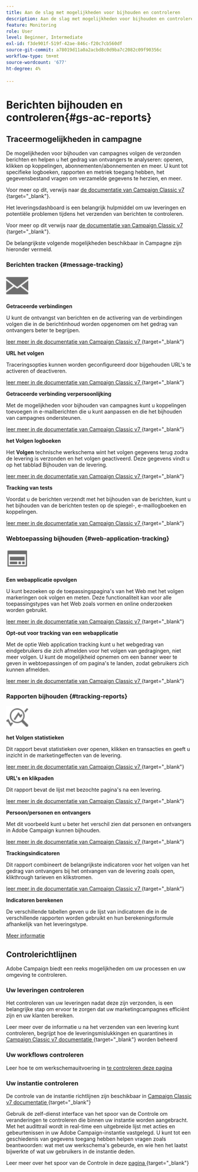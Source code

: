 ```yaml
---
title: Aan de slag met mogelijkheden voor bijhouden en controleren
description: Aan de slag met mogelijkheden voor bijhouden en controleren
feature: Monitoring
role: User
level: Beginner, Intermediate
exl-id: f3de901f-519f-42ae-846c-f20c7cb560df
source-git-commit: a78019d11a0a2acbd8c0d9ba7c2082c09f90356c
workflow-type: tm+mt
source-wordcount: '677'
ht-degree: 4%

---
```


# Berichten bijhouden en controleren{#gs-ac-reports}

## Traceermogelijkheden in campagne

De mogelijkheden voor bijhouden van campagnes volgen de verzonden berichten en helpen u het gedrag van ontvangers te analyseren: openen, klikken op koppelingen, abonnementen/abonnementen en meer. U kunt tot specifieke logboeken, rapporten en metriek toegang hebben, het gegevensbestand vragen om verzamelde gegevens te herzien, en meer.

Voor meer op dit, verwijs naar [ de documentatie van Campaign Classic v7 ](https://experienceleague.adobe.com/docs/campaign-classic/using/getting-started/profile-management/editing-a-profile.html?lang=nl-NL#tracking-tab){target="_blank"}.

Het leveringsdashboard is een belangrijk hulpmiddel om uw leveringen en potentiële problemen tijdens het verzenden van berichten te controleren.

Voor meer op dit verwijs naar [ de documentatie van Campaign Classic v7 ](https://experienceleague.adobe.com/docs/campaign-classic/using/sending-messages/monitoring-deliveries/delivery-dashboard.html?lang=nl-NL#sending-messages){target="_blank"}.

De belangrijkste volgende mogelijkheden beschikbaar in Campagne zijn hieronder vermeld.

### Berichten tracken {#message-tracking}

<img src="assets/do-not-localize/icon-message-tracking.svg" width="60px">

**Getraceerde verbindingen**

U kunt de ontvangst van berichten en de activering van de verbindingen volgen die in de berichtinhoud worden opgenomen om het gedrag van ontvangers beter te begrijpen.

[ leer meer in de documentatie van Campaign Classic v7 ](https://experienceleague.adobe.com/docs/campaign-classic/using/sending-messages/tracking-messages/how-to-configure-tracked-links.html#sending-messages){target="_blank"}

**URL het volgen**

Traceringsopties kunnen worden geconfigureerd door bijgehouden URL&#39;s te activeren of deactiveren.

[ leer meer in de documentatie van Campaign Classic v7 ](https://experienceleague.adobe.com/docs/campaign-classic/using/sending-messages/tracking-messages/personalizing-url-tracking.html#sending-messages){target="_blank"}


**Getraceerde verbinding verpersoonlijking**

Met de mogelijkheden voor bijhouden van campagnes kunt u koppelingen toevoegen in e-mailberichten die u kunt aanpassen en die het bijhouden van campagnes ondersteunen.

[ leer meer in de documentatie van Campaign Classic v7 ](https://experienceleague.adobe.com/docs/campaign-classic/using/sending-messages/tracking-messages/tracking-personalized-links/tracking-personalized-links.html#sending-messages){target="_blank"}

**het Volgen logboeken**

Het **Volgen** technische werkschema wint het volgen gegevens terug zodra de levering is verzonden en het volgen geactiveerd. Deze gegevens vindt u op het tabblad Bijhouden van de levering.

[ leer meer in de documentatie van Campaign Classic v7 ](https://experienceleague.adobe.com/docs/campaign-classic/using/sending-messages/tracking-messages/accessing-the-tracking-logs.html#sending-messages){target="_blank"}

**Tracking van tests**

Voordat u de berichten verzendt met het bijhouden van de berichten, kunt u het bijhouden van de berichten testen op de spiegel-, e-maillogboeken en koppelingen.

[ leer meer in de documentatie van Campaign Classic v7 ](https://experienceleague.adobe.com/docs/campaign-classic/using/sending-messages/tracking-messages/testing-tracking.html#sending-messages){target="_blank"}

### Webtoepassing bijhouden {#web-application-tracking}

<img src="assets/do-not-localize/icon-web-app.svg" width="60px">

**Een webapplicatie opvolgen**

U kunt bezoeken op de toepassingspagina&#39;s van het Web met het volgen markeringen ook volgen en meten. Deze functionaliteit kan voor alle toepassingstypes van het Web zoals vormen en online onderzoeken worden gebruikt.

[ leer meer in de documentatie van Campaign Classic v7 ](https://experienceleague.adobe.com/docs/campaign-classic/using/designing-content/web-applications/tracking-a-web-application.html?lang=nl-NL#designing-content){target="_blank"}

**Opt-out voor tracking van een webapplicatie**

Met de optie Web application tracking kunt u het webgedrag van eindgebruikers die zich afmelden voor het volgen van gedragingen, niet meer volgen. U kunt de mogelijkheid opnemen om een banner weer te geven in webtoepassingen of om pagina&#39;s te landen, zodat gebruikers zich kunnen afmelden.

[ leer meer in de documentatie van Campaign Classic v7 ](https://experienceleague.adobe.com/docs/campaign-classic/using/designing-content/web-applications/web-application-tracking-opt-out.html?lang=nl-NL#designing-content){target="_blank"}

### Rapporten bijhouden {#tracking-reports}

<img src="assets/do-not-localize/icon_monitor.svg" width="60px">

**het Volgen statistieken**

Dit rapport bevat statistieken over openen, klikken en transacties en geeft u inzicht in de marketingeffecten van de levering.

[ leer meer in de documentatie van Campaign Classic v7 ](https://experienceleague.adobe.com/docs/campaign-classic/using/sending-messages/tracking-messages/about-message-tracking.html#tracking-reports){target="_blank"}

**URL&#39;s en klikpaden**

Dit rapport bevat de lijst met bezochte pagina&#39;s na een levering.

[ leer meer in de documentatie van Campaign Classic v7 ](https://experienceleague.adobe.com/docs/campaign-classic/using/reporting/reports-on-deliveries/delivery-reports.html?lang=nl-NL#urls-and-click-streams){target="_blank"}

**Persoon/personen en ontvangers**

Met dit voorbeeld kunt u beter het verschil zien dat personen en ontvangers in Adobe Campaign kunnen bijhouden.

[ leer meer in de documentatie van Campaign Classic v7 ](https://experienceleague.adobe.com/docs/campaign-classic/using/reporting/reports-on-deliveries/person-people-recipients.html?lang=nl-NL#reporting){target="_blank"}

**Trackingsindicatoren**

Dit rapport combineert de belangrijkste indicatoren voor het volgen van het gedrag van ontvangers bij het ontvangen van de levering zoals open, klikthrough tarieven en klikstromen.

[ leer meer in de documentatie van Campaign Classic v7 ](https://experienceleague.adobe.com/docs/campaign-classic/using/reporting/reports-on-deliveries/delivery-reports.html?lang=nl-NL#reporting){target="_blank"}

**Indicatoren berekenen**

De verschillende tabellen geven u de lijst van indicatoren die in de verschillende rapporten worden gebruikt en hun berekeningsformule afhankelijk van het leveringstype.

[Meer informatie](../reporting/metrics-calculation.md)

## Controlerichtlijnen

Adobe Campaign biedt een reeks mogelijkheden om uw processen en uw omgeving te controleren.

### Uw leveringen controleren

Het controleren van uw leveringen nadat deze zijn verzonden, is een belangrijke stap om ervoor te zorgen dat uw marketingcampagnes efficiënt zijn en uw klanten bereiken.

Leer meer over de informatie u na het verzenden van een levering kunt controleren, begrijpt hoe de leveringsmislukkingen en quarantines in [ Campaign Classic v7 documentatie ](https://experienceleague.adobe.com/docs/campaign-classic/using/sending-messages/monitoring-deliveries/about-delivery-monitoring.html?lang=nl-NL#sending-messages){target="_blank"} worden beheerd

### Uw workflows controleren

Leer hoe te om werkschemauitvoering in [ te controleren deze pagina ](https://experienceleague.adobe.com/docs/campaign/automation/workflows/monitoring-workflows/monitor-workflow-execution.html?lang=nl-NL)

### Uw instantie controleren

De controle van de instantie richtlijnen zijn beschikbaar in [ Campaign Classic v7 documentatie ](https://experienceleague.adobe.com/docs/campaign-classic/using/monitoring-campaign-classic/introduction/monitoring-guidelines.html?lang=nl-NL#monitoring-campaign-classic){target="_blank"}

Gebruik de zelf-dienst interface van het spoor van de Controle om veranderingen te controleren die binnen uw instantie worden aangebracht. Met het audittrail wordt in real-time een uitgebreide lijst met acties en gebeurtenissen in uw Adobe Campaign-instantie vastgelegd. U kunt tot een geschiedenis van gegevens toegang hebben helpen vragen zoals beantwoorden: wat met uw werkschema&#39;s gebeurde, en wie hen het laatst bijwerkte of wat uw gebruikers in de instantie deden.

Leer meer over het spoor van de Controle in deze [ pagina ](../reporting/audit-trail.md){target="_blank"}
